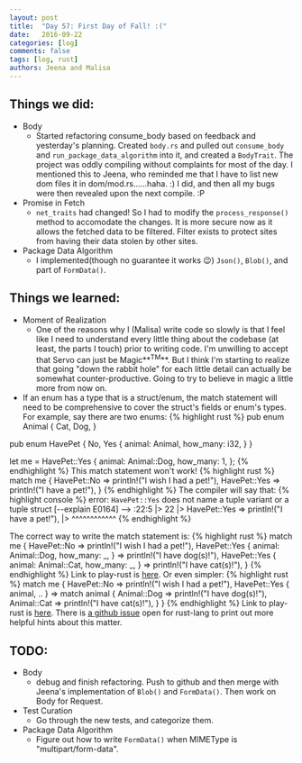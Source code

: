 ```yaml
---
layout: post
title:  "Day 57: First Day of Fall! :("
date:   2016-09-22
categories: [log]
comments: false
tags: [log, rust]
authors: Jeena and Malisa
---
```


## Things we did:
- Body
    - Started refactoring consume_body based on feedback and yesterday's planning. Created `body.rs` and pulled out `consume_body` and `run_package_data_algorithm` into it, and created a `BodyTrait`. The project was oddly compiling without complaints for most of the day. I mentioned this to Jeena, who reminded me that I have to list new dom files it in dom/mod.rs......haha. :) I did, and then all my bugs were then revealed upon the next compile. :P
- Promise in Fetch
    - `net_traits` had changed! So I had to modify the `process_response()` method to accomodate the changes. It is more secure now as it allows the fetched data to be filtered. Filter exists to protect sites from having their data stolen by other sites.
- Package Data Algorithm
    - I implemented(though no guarantee it works :wink:) `Json()`, `Blob()`, and part of `FormData()`.

## Things we learned:
- Moment of Realization
    - One of the reasons why I (Malisa) write code so slowly is that I feel like I need to understand every little thing about the codebase (at least, the parts I touch) prior to writing code. I'm unwilling to accept that Servo can just be Magic**<sup>TM</sup>**. But I think I'm starting to realize that going "down the rabbit hole" for each little detail can actually be somewhat counter-productive. Going to try to believe in magic a little more from now on.
- If an enum has a type that is a struct/enum, the match statement will need to be comprehensive to cover the struct's fields or enum's types. For example, say there are two enums:
{% highlight rust %}
pub enum Animal {
    Cat,
    Dog,
}

pub enum HavePet {
    No,
    Yes {
        animal: Animal,
        how_many: i32,
    }
}

let me = HavePet::Yes {
            animal: Animal::Dog,
            how_many: 1,
        };
{% endhighlight %}
This match statement won't work!
{% highlight rust %}
match me {
    HavePet::No => println!("I wish I had a pet!"),
    HavePet::Yes => println!("I have a pet!"),
}
{% endhighlight %}
The compiler will say that:
{% highlight console %}
error: `HavePet::Yes` does not name a tuple variant or a tuple struct [--explain E0164]
  --> <anon>:22:5
   |>
22 |>     HavePet::Yes => println!("I have a pet!"),
   |>     ^^^^^^^^^^^^
{% endhighlight %}

The correct way to write the match statement is:
{% highlight rust %}
match me {
    HavePet::No => println!("I wish I had a pet!"),
    HavePet::Yes {
        animal: Animal::Dog,
        how_many: _,
        } => println!("I have dog(s)!"),
    HavePet::Yes {
        animal: Animal::Cat,
        how_many: _,
        } => println!("I have cat(s)!"),
}
{% endhighlight %}
Link to play-rust is [here](https://is.gd/Jjtr7k).
Or even simpler:
{% highlight rust %}
match me {
    HavePet::No => println!("I wish I had a pet!"),
    HavePet::Yes { animal, .. } => match animal {
        Animal::Dog => println!("I have dog(s)!"),
        Animal::Cat => println!("I have cat(s)!"),
    }
}
{% endhighlight %}
Link to play-rust is [here](https://is.gd/t5EFAf). There is [a github issue](https://github.com/rust-lang/rust/issues/35377) open for rust-lang to print out more helpful hints about this matter.

## TODO:
- Body
    - debug and finish refactoring. Push to github and then merge with Jeena's implementation of `Blob()` and `FormData()`. Then work on Body for Request.
- Test Curation
    - Go through the new tests, and categorize them.
- Package Data Algorithm
    - Figure out how to write `FormData()` when MIMEType is "multipart/form-data".
